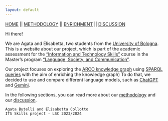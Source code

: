 ```yaml
---
layout: default
---
```




[HOME](https://eli-aga.github.io/project-AE/) || [METHODOLOGY](./another-page.html) || [ENRICHMENT](./another-page3.html) || [DISCUSSION](./another-page2.html)



Hi there!

We are Agata and Elisabetta, two students from the [University of Bologna](https://www.unibo.it/en).
This is a website about our project, which is part of the academic assessment for the [“Information and Technology Skills”](https://www.unibo.it/it/studiare/dottorati-master-specializzazioni-e-altra-formazione/insegnamenti/insegnamento/2023/402023) course in the Master’s program [“Language, Society, and Communication”](https://corsi.unibo.it/2cycle/LanguageSocietyCommunication/index.html). 

Our project focuses on exploring the [ARCO knowledge graph](http://wit.istc.cnr.it/arco/?lang=en) using [SPARQL queries](https://dati.cultura.gov.it/sparql) with the aim of enriching the knowledge graph) 
To do that, we decided to use and compare different language models, such as [ChatGPT](https://chatgpt.com/) and [Gemini](https://gemini.google.com/app?hl=it).

In the following sections, you can read more about our [methodology](./another-page.html) and our [discussion](./another-page2.html). 





```
Agata Butelli and Elisabetta Collotto
ITS Skills project - LSC 2023/2024
```

